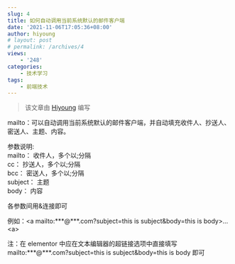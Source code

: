 ```yaml
---
slug: 4
title: 如何自动调用当前系统默认的邮件客户端
date: '2021-11-06T17:05:36+08:00'
author: hiyoung
# layout: post
# permalink: /archives/4
views:
    - '248'
categories:
    - 技术学习
tags:
    - 前端技术
---
```


> 该文章由 [Hiyoung](https://blog.hiyoung.icu/) 编写

mailto：可以自动调用当前系统默认的邮件客户端，并自动填充收件人、抄送人、密送人、主题、内容。

参数说明:  
mailto： 收件人，多个以;分隔  
cc： 抄送人，多个以;分隔  
bcc： 密送人，多个以;分隔  
subject： 主题  
body： 内容

各参数间用&amp;连接即可

例如：&lt;a mailto:\*\*\*@\*\*\*.com?subject=this is subject&amp;body=this is body&gt;…&lt;a&gt;

注：在 elementor 中应在文本编辑器的超链接选项中直接填写 mailto:\*\*\*@\*\*\*.com?subject=this is subject&amp;body=this is body 即可
